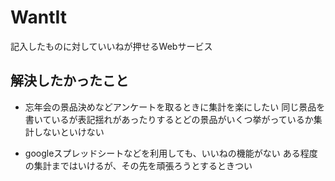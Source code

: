 # WantIt
記入したものに対していいねが押せるWebサービス

## 解決したかったこと
- 忘年会の景品決めなどアンケートを取るときに集計を楽にしたい
同じ景品を書いているが表記揺れがあったりするとどの景品がいくつ挙がっているか集計しないといけない

- googleスプレッドシートなどを利用しても、いいねの機能がない
ある程度の集計まではいけるが、その先を頑張ろうとするときつい





